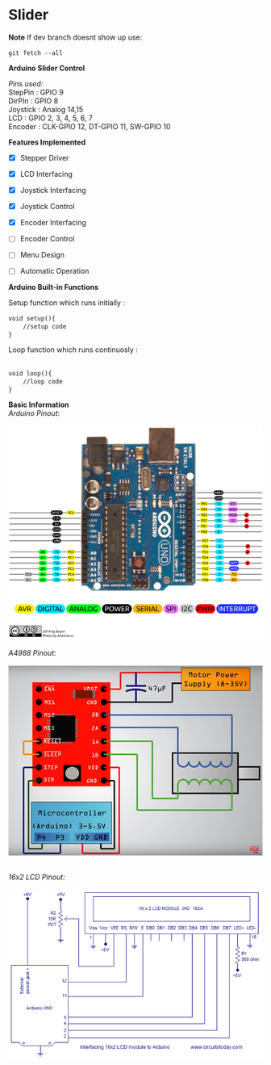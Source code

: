 # Slider
**Note**
If dev branch doesnt show up use:
```
git fetch --all
```

**Arduino Slider Control**


_Pins used:_  <br />
StepPin : GPIO 9  <br />
DirPIn  : GPIO 8   <br />
Joystick : Analog 14,15  <br />
LCD : GPIO 2, 3, 4, 5, 6, 7  <br />
Encoder : CLK-GPIO 12, DT-GPIO 11, SW-GPIO 10

**Features Implemented**

- [x] Stepper Driver
- [x] LCD Interfacing
- [x] Joystick Interfacing
- [x] Joystick Control
- [x] Encoder Interfacing
- [ ] Encoder Control
- [ ] Menu Design
- [ ] Automatic Operation 



**Arduino Built-in Functions**<br />

Setup function which runs initially :<br />
```
void setup(){
    //setup code
}

```
Loop function which runs continuosly :<br />
```

void loop(){
    //loop code
}

```

**Basic Information**<br />
_Arduino Pinout:_<br />

![alt text](https://github.com/umerbanday/slider/blob/main/images/Arduino-Uno-Pin-Diagram.png?raw=true) <br />

_A4988 Pinout:_<br /><br />
![alt text](https://github.com/umerbanday/slider/blob/main/images/A4988%20Diagram.png?raw=true)<br /><br />

_16x2 LCD Pinout:_<br /><br />
![alt text](https://github.com/umerbanday/slider/blob/main/images/interfacing-LCD-to-arduino.png?raw=true)<br /><br />


